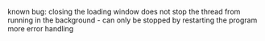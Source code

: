 known bug:
closing the loading window does not stop the thread from running in the background - can only be stopped by restarting the program
more error handling